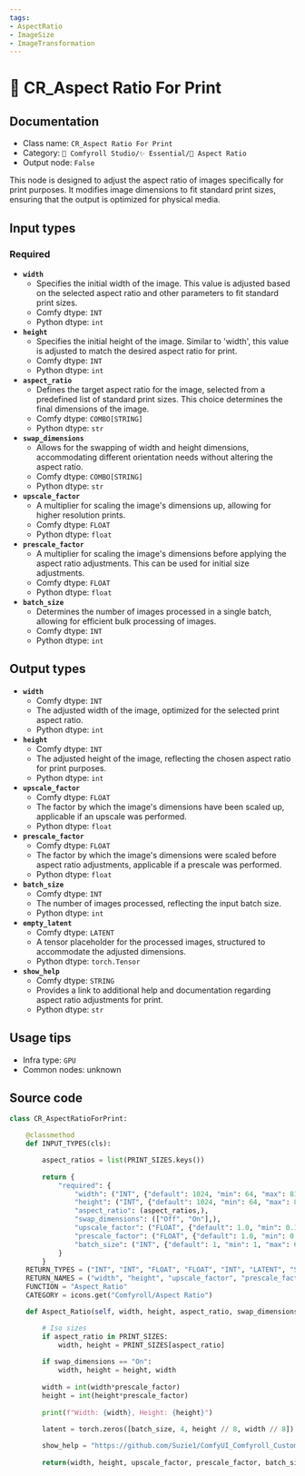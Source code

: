 ```yaml
---
tags:
- AspectRatio
- ImageSize
- ImageTransformation
---
```


# 🔳 CR_Aspect Ratio For Print
## Documentation
- Class name: `CR_Aspect Ratio For Print`
- Category: `🧩 Comfyroll Studio/✨ Essential/🔳 Aspect Ratio`
- Output node: `False`

This node is designed to adjust the aspect ratio of images specifically for print purposes. It modifies image dimensions to fit standard print sizes, ensuring that the output is optimized for physical media.
## Input types
### Required
- **`width`**
    - Specifies the initial width of the image. This value is adjusted based on the selected aspect ratio and other parameters to fit standard print sizes.
    - Comfy dtype: `INT`
    - Python dtype: `int`
- **`height`**
    - Specifies the initial height of the image. Similar to 'width', this value is adjusted to match the desired aspect ratio for print.
    - Comfy dtype: `INT`
    - Python dtype: `int`
- **`aspect_ratio`**
    - Defines the target aspect ratio for the image, selected from a predefined list of standard print sizes. This choice determines the final dimensions of the image.
    - Comfy dtype: `COMBO[STRING]`
    - Python dtype: `str`
- **`swap_dimensions`**
    - Allows for the swapping of width and height dimensions, accommodating different orientation needs without altering the aspect ratio.
    - Comfy dtype: `COMBO[STRING]`
    - Python dtype: `str`
- **`upscale_factor`**
    - A multiplier for scaling the image's dimensions up, allowing for higher resolution prints.
    - Comfy dtype: `FLOAT`
    - Python dtype: `float`
- **`prescale_factor`**
    - A multiplier for scaling the image's dimensions before applying the aspect ratio adjustments. This can be used for initial size adjustments.
    - Comfy dtype: `FLOAT`
    - Python dtype: `float`
- **`batch_size`**
    - Determines the number of images processed in a single batch, allowing for efficient bulk processing of images.
    - Comfy dtype: `INT`
    - Python dtype: `int`
## Output types
- **`width`**
    - Comfy dtype: `INT`
    - The adjusted width of the image, optimized for the selected print aspect ratio.
    - Python dtype: `int`
- **`height`**
    - Comfy dtype: `INT`
    - The adjusted height of the image, reflecting the chosen aspect ratio for print purposes.
    - Python dtype: `int`
- **`upscale_factor`**
    - Comfy dtype: `FLOAT`
    - The factor by which the image's dimensions have been scaled up, applicable if an upscale was performed.
    - Python dtype: `float`
- **`prescale_factor`**
    - Comfy dtype: `FLOAT`
    - The factor by which the image's dimensions were scaled before aspect ratio adjustments, applicable if a prescale was performed.
    - Python dtype: `float`
- **`batch_size`**
    - Comfy dtype: `INT`
    - The number of images processed, reflecting the input batch size.
    - Python dtype: `int`
- **`empty_latent`**
    - Comfy dtype: `LATENT`
    - A tensor placeholder for the processed images, structured to accommodate the adjusted dimensions.
    - Python dtype: `torch.Tensor`
- **`show_help`**
    - Comfy dtype: `STRING`
    - Provides a link to additional help and documentation regarding aspect ratio adjustments for print.
    - Python dtype: `str`
## Usage tips
- Infra type: `GPU`
- Common nodes: unknown


## Source code
```python
class CR_AspectRatioForPrint:

    @classmethod
    def INPUT_TYPES(cls):

        aspect_ratios = list(PRINT_SIZES.keys())
                             
        return {
            "required": {
                "width": ("INT", {"default": 1024, "min": 64, "max": 8192}),
                "height": ("INT", {"default": 1024, "min": 64, "max": 8192}),
                "aspect_ratio": (aspect_ratios,),
                "swap_dimensions": (["Off", "On"],),
                "upscale_factor": ("FLOAT", {"default": 1.0, "min": 0.1, "max": 100.0, "step":0.1}),
                "prescale_factor": ("FLOAT", {"default": 1.0, "min": 0.1, "max": 100.0, "step":0.1}),
                "batch_size": ("INT", {"default": 1, "min": 1, "max": 64})
            }
        }
    RETURN_TYPES = ("INT", "INT", "FLOAT", "FLOAT", "INT", "LATENT", "STRING", )
    RETURN_NAMES = ("width", "height", "upscale_factor", "prescale_factor", "batch_size", "empty_latent", "show_help", )
    FUNCTION = "Aspect_Ratio"
    CATEGORY = icons.get("Comfyroll/Aspect Ratio")

    def Aspect_Ratio(self, width, height, aspect_ratio, swap_dimensions, upscale_factor, prescale_factor, batch_size):

        # Iso sizes
        if aspect_ratio in PRINT_SIZES:
            width, height = PRINT_SIZES[aspect_ratio] 
        
        if swap_dimensions == "On":
            width, height = height, width
        
        width = int(width*prescale_factor)
        height = int(height*prescale_factor)
        
        print(f"Width: {width}, Height: {height}")
        
        latent = torch.zeros([batch_size, 4, height // 8, width // 8])

        show_help = "https://github.com/Suzie1/ComfyUI_Comfyroll_CustomNodes/wiki/Aspect-Ratio-Nodes#cr-aspect-ratio-scial-media"
           
        return(width, height, upscale_factor, prescale_factor, batch_size, {"samples":latent}, show_help, ) 

```
